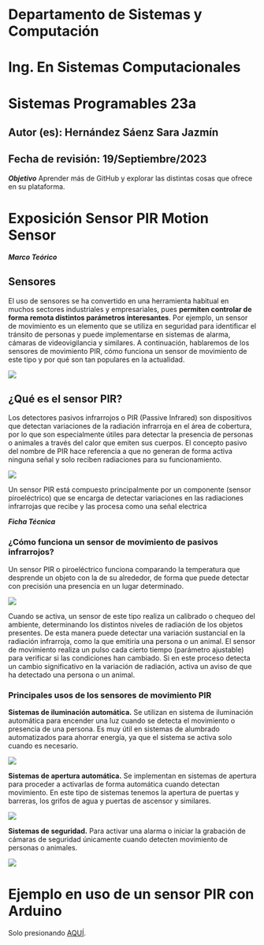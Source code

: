 # Departamento de Sistemas y Computación
# Ing. En Sistemas Computacionales
# Sistemas Programables 23a

## Autor (es): Hernández Sáenz Sara Jazmín
## Fecha de revisión: 19/Septiembre/2023

**_Objetivo_**
Aprender más de GitHub y explorar las distintas cosas que ofrece en su plataforma.


# Exposición Sensor PIR Motion Sensor

**_Marco Teórico_**
## Sensores
El uso de sensores se ha convertido en una herramienta habitual en muchos sectores industriales y empresariales, pues **permiten controlar de forma remota distintos parámetros interesantes**. Por ejemplo, un sensor de movimiento es un elemento que se utiliza en seguridad para identificar el tránsito de personas y puede implementarse en sistemas de alarma, cámaras de videovigilancia y similares. A continuación, hablaremos de los sensores de movimiento PIR, cómo funciona un sensor de movimiento de este tipo y por qué son tan populares en la actualidad.

![](https://sites.google.com/a/utecnologica.edu.bo/iot-wearablesensaludutb/_/rsrc/1458974819461/sobre/marco-teorico/sensores/robotica-introduccin-17-638.jpg)

## ¿Qué es el sensor PIR?
Los detectores pasivos infrarrojos o PIR (Passive Infrared) son dispositivos que detectan variaciones de la radiación infrarroja en el área de cobertura, por lo que son especialmente útiles para detectar la presencia de personas o animales a través del calor que emiten sus cuerpos. El concepto pasivo del nombre de PIR hace referencia a que no generan de forma activa ninguna señal y solo reciben radiaciones para su funcionamiento.

![](https://www.puntoflotante.net/SENSOR-HC-SR501-1000-M.jpg)

Un sensor PIR está compuesto principalmente por un componente (sensor piroeléctrico) que se encarga de detectar variaciones en las radiaciones infrarrojas que recibe y las procesa como una señal electrica

**_Ficha Técnica_**
### ¿Cómo funciona un sensor de movimiento de pasivos infrarrojos?
Un sensor PIR o piroeléctrico funciona comparando la temperatura que desprende un objeto con la de su alrededor, de forma que puede detectar con precisión una presencia en un lugar determinado.

![](https://i0.wp.com/blog.330ohms.com/wp-content/uploads/2020/12/destacada.png?resize=696%2C392&ssl=1)

Cuando se activa, un sensor de este tipo realiza un calibrado o chequeo del ambiente, determinando los distintos niveles de radiación de los objetos presentes. De esta manera puede detectar una variación sustancial en la radiación infrarroja, como la que emitiría una persona o un animal.
El sensor de movimiento realiza un pulso cada cierto tiempo (parámetro ajustable) para verificar si las condiciones han cambiado. Si en este proceso detecta un cambio significativo en la variación de radiación, activa un aviso de que ha detectado una persona o un animal.


### Principales usos de los sensores de movimiento PIR
**Sistemas de iluminación automática.** Se utilizan en sistema de iluminación automática para encender una luz cuando se detecta el movimiento o presencia de una persona. Es muy útil en sistemas de alumbrado automatizados para ahorrar energía, ya que el sistema se activa solo cuando es necesario.

![](https://imagenes.elpais.com/resizer/6R915_uHvEsm-uRsGsFZD1MGX9Q=/414x0/cloudfront-eu-central-1.images.arcpublishing.com/prisa/AQ6HIA3NL5DRPACANEIIUQUSIM.jpg)

**Sistemas de apertura automática.** Se implementan en sistemas de apertura para proceder a activarlas de forma automática cuando detectan movimiento. En este tipo de sistemas tenemos la apertura de puertas y barreras, los grifos de agua y puertas de ascensor y similares.

![](https://autopuerta.net/wp-content/uploads/2023/06/como-funciona-el-mecanismo-de-una-puerta-automatica.jpg)

**Sistemas de seguridad.** Para activar una alarma o iniciar la grabación de cámaras de seguridad únicamente cuando detecten movimiento de personas o animales.

![](https://cuadernosdeseguridad.com/wp-content/uploads/2018/01/cctv-cra.jpg)

# Ejemplo en uso de un sensor PIR con Arduino

Solo presionando [AQUÍ](https://youtu.be/MqxLa4vo4Ok?t=1036).

